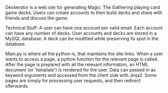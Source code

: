 Deckerator is a web site for generating Magic: The Gathering playing card game decks. Users can create accounts to then build decks and share with friends and discuss the game.

Technical Stuff:
A user can have one account per valid email. Each account can have any number of decks. User accounts and decks are stored in a MySQL database. A deck can be modified while preserving its spot in the database. 


Main.py is where all the python is, that maintains the site links. When a user wants to access a page, a python function for the relevant page is called. After the page is prepared with all the relevant information, an HTML document (or 'template') is rendered for the user. Data can passed in as keyword arguments and accessed from the client side with Jinja2. Some pages are simply for processing user requests, and then redirect sfterwards.
